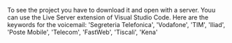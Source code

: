 To see the project you have to download it and open with a server. Youu can use the Live Server extension of Visual Studio Code. Here are the keywords for the voicemail:
'Segreteria Telefonica', 'Vodafone', 'TIM', 'Iliad', 'Poste Mobile', 'Telecom', 'FastWeb', 'Tiscali', 'Kena'
